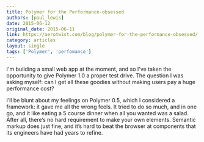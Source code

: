 ```yaml
---
title: Polymer for the Performance-obsessed
authors: [paul_lewis]
date: 2015-06-12
original_date: 2015-06-11
link: https://aerotwist.com/blog/polymer-for-the-performance-obsessed/
category: articles
layout: single
tags: ['Polymer', 'perfomance']
---
```


I'm building a small web app at the moment, and so I've taken the opportunity to give Polymer 1.0 a proper test drive. The question I was asking myself: can I get all these goodies without making users pay a huge performance cost?

I’ll be blunt about my feelings on Polymer 0.5, which I considered a framework: it gave me all the wrong feels. It tried to do so much, and in one go, and it  like eating a 5 course dinner when all you wanted was a salad. After all, there’s no hard requirement to make your own elements. Semantic markup does just fine, and it’s hard to beat the browser at components that its engineers have had years to refine.

<!-- Excerpt -->